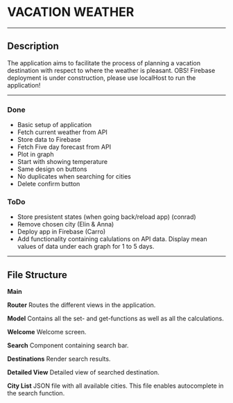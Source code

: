 # VACATION WEATHER

<hr>

## Description

The application aims to facilitate the process of planning a vacation destination with respect to where the weather is pleasant.
OBS! Firebase deployment is under construction, please use localHost to run the application!

<hr>

### Done
* Basic setup of application
* Fetch current weather from API
* Store data to Firebase
* Fetch Five day forecast from API
* Plot in graph
* Start with showing temperature
* Same design on buttons
* No duplicates when searching for cities
* Delete confirm button

### ToDo
* Store presistent states (when going back/reload app) (conrad)
* Remove chosen city (Elin & Anna)
* Deploy app in Firebase (Carro)
* Add functionality containing calulations on API data. Display mean values of data under each graph for 1 to 5 days.

<hr>

## File Structure

**Main**

**Router**
Routes the different views in the application.

**Model**
Contains all the set- and get-functions as well as all the calculations.

**Welcome**
Welcome screen.

**Search**
Component containing search bar.

**Destinations**
Render search results.

**Detailed View**
Detailed view of searched destination.

**City List**
JSON file with all available cities. This file enables autocomplete in the search function.
